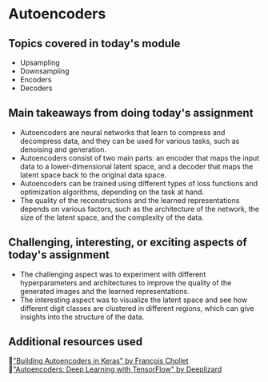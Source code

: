 # Autoencoders

## Topics covered in today's module
* Upsampling 
* Downsampling
* Encoders
* Decoders

## Main takeaways from doing today's assignment
* Autoencoders are neural networks that learn to compress and decompress data, and they can be used for various tasks, such as denoising and generation.
* Autoencoders consist of two main parts: an encoder that maps the input data to a lower-dimensional latent space, and a decoder that maps the latent space back to the original data space.
* Autoencoders can be trained using different types of loss functions and optimization algorithms, depending on the task at hand.
* The quality of the reconstructions and the learned representations depends on various factors, such as the architecture of the network, the size of the latent space, and the complexity of the data.
## Challenging, interesting, or exciting aspects of today's assignment
* The challenging aspect was to experiment with different hyperparameters and architectures to improve the quality of the generated images and the learned representations.
* The interesting aspect was to visualize the latent space and see how different digit classes are clustered in different regions, which can give insights into the structure of the data.
## Additional resources used 
📑["Building Autoencoders in Keras" by François Chollet](https://blog.keras.io/building-autoencoders-in-keras.html)<br>
🎥["Autoencoders: Deep Learning with TensorFlow" by Deeplizard](https://www.youtube.com/watch?v=H1AllrJ-_30)<br>
